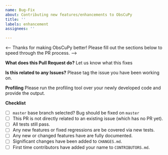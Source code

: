 ```yaml
---
name: Bug-Fix
about: Contributing new features/enhancements to ObsCuPy
title: ''
labels: enhancement
assignees: ''

---
```


<--
Thanks for making ObsCuPy better!
Please fill out the sections below to speed through the PR process.
-->

**What does this Pull Request do?**
Let us know what this fixes

**Is this related to any Issues?**
Please tag the issue you have been working on.

**Profiling**
Please run the profiling tool over your newly developed code and provide the output.

**Checklist**
- [ ] `master` base branch selected? Bug should be fixed on `master`
- [ ] This PR is not directly related to an existing issue (which has no PR yet).
- [ ] All tests still pass.
- [ ] Any new features or fixed regressions are be covered via new tests.
- [ ] Any new or changed features have are fully documented.
- [ ] Significant changes have been added to `CHANGES.md`.
- [ ] First time contributors have added your name to `CONTRIBUTORS.md`.
